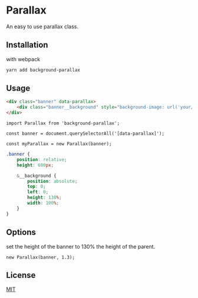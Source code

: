 # Parallax

An easy to use parallax class.

## Installation

with webpack

```bash
yarn add background-parallax
```

## Usage

```html
<div class="banner" data-parallax>
	<div class="banner__background" style="background-image: url('your/image/directory');" data-parallax-watch></div>
</div>
```

```es6
import Parallax from 'background-parallax';

const banner = document.querySelectorAll('[data-parallax]');

const myParallax = new Parallax(banner);

```

```scss
.banner {
	position: relative;
	height: 600px;

	&__background {
		position: absolute;
		top: 0;
		left: 0;
		height: 130%;
		width: 100%;
	}
}
```

## Options

set the height of the banner to 130% the height of the parent.

```es6
new Parallax(banner, 1.3);
```

## License
[MIT](https://choosealicense.com/licenses/mit/)

